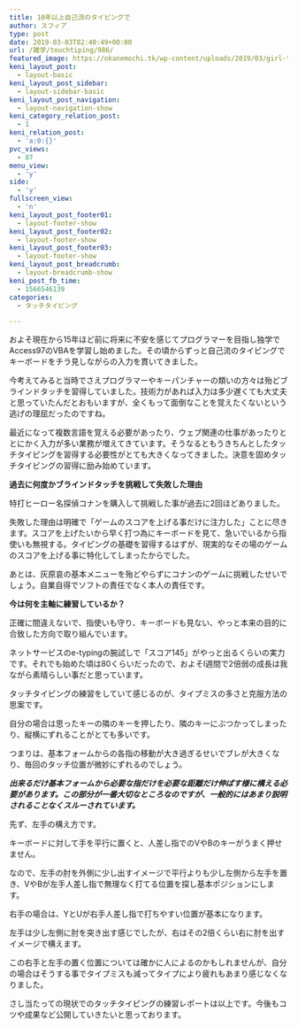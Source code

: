 ```yaml
---
title: 10年以上自己流のタイピングで
author: スフィア
type: post
date: 2019-03-03T02:40:49+00:00
url: /雑学/touchtiping/986/
featured_image: https://okanemochi.tk/wp-content/uploads/2019/03/girl-typing-on-macbook-picjumbo-com.jpg
keni_layout_post:
  - layout-basic
keni_layout_post_sidebar:
  - layout-sidebar-basic
keni_layout_post_navigation:
  - layout-navigation-show
keni_category_relation_post:
  - 1
keni_relation_post:
  - 'a:0:{}'
pvc_views:
  - 87
menu_view:
  - 'y'
side:
  - 'y'
fullscreen_view:
  - 'n'
keni_layout_post_footer01:
  - layout-footer-show
keni_layout_post_footer02:
  - layout-footer-show
keni_layout_post_footer03:
  - layout-footer-show
keni_layout_post_breadcrumb:
  - layout-breadcrumb-show
keni_post_fb_time:
  - 1566546139
categories:
  - タッチタイピング

---
```

およそ現在から15年ほど前に将来に不安を感じてプログラマーを目指し独学でAccess97のVBAを学習し始めました。その頃からずっと自己流のタイピングでキーボードをチラ見しながらの入力を貫いてきました。

今考えてみると当時でさえプログラマーやキーパンチャーの類いの方々は殆どブラインドタッチを習得していました。技術力があれば入力は多少遅くても大丈夫と思っていたんだとおもいますが、全くもって面倒なことを覚えたくないという逃げの理屈だったのですね。

最近になって複数言語を覚える必要があったり、ウェブ関連の仕事があったりととにかく入力が多い業務が増えてきています。そうなるともうきちんとしたタッチタイピングを習得する必要性がとても大きくなってきました。決意を固めタッチタイピングの習得に励み始めています。

<p class="has-medium-font-size">
  <strong>過去に何度かブラインドタッチを挑戦して失敗した理由</strong>
</p>

特打ヒーロー名探偵コナンを購入して挑戦した事が過去に2回ほどありました。

失敗した理由は明確で「ゲームのスコアを上げる事だけに注力した」ことに尽きます。スコアを上げたいから早く打つ為にキーボードを見て、急いでいるから指使いも無視する。タイピングの基礎を習得するはずが、現実的なその場のゲームのスコアを上げる事に特化してしまったからでした。

あとは、灰原哀の基本メニューを殆どやらずにコナンのゲームに挑戦したせいでしょう。自業自得でソフトの責任でなく本人の責任です。

<p class="has-medium-font-size">
  <strong>今は何を主軸に練習しているか？</strong>
</p>

正確に間違えないで、指使いも守り、キーボードも見ない、やっと本来の目的に合致した方向で取り組んでいます。

ネットサービスのe-typingの腕試しで「スコア145」がやっと出るくらいの実力です。それでも始めた頃は80くらいだったので、およそⅠ週間で2倍弱の成長は我ながら素晴らしい事だと思っています。

タッチタイピングの練習をしていて感じるのが、タイプミスの多さと克服方法の思案です。

自分の場合は思ったキーの隣のキーを押したり、隣のキーにぶつかってしまったり、縦横にずれることがとても多いです。

つまりは、基本フォームからの各指の移動が大き過ぎるせいでブレが大きくなり、毎回のタッチ位置が微妙にずれるのでしょう。

_**出来るだけ基本フォームから必要な指だけを必要な距離だけ伸ばす様に構える必要があります。この部分が一番大切なところなのですが、一般的にはあまり説明されることなくスルーされています。**_

先ず、左手の構え方です。

キーボードに対して手を平行に置くと、人差し指でのVやBのキーがうまく押せません。

なので、左手の肘を外側に少し出すイメージで平行よりも少し左側から左手を置き、VやBが左手人差し指で無理なく打てる位置を探し基本ポジションにします。

右手の場合は、YとUが右手人差し指で打ちやすい位置が基本になります。

左手は少し左側に肘を突き出す感じでしたが、右はその2倍くらい右に肘を出すイメージで構えます。

この右手と左手の置く位置については確かに人によるのかもしれませんが、自分の場合はそうする事でタイプミスも減ってタイプにより疲れもあまり感じなくなりました。

さし当たっての現状でのタッチタイピングの練習レポートは以上です。今後もコツや成果など公開していきたいと思っております。

&nbsp;

&nbsp;

&nbsp;